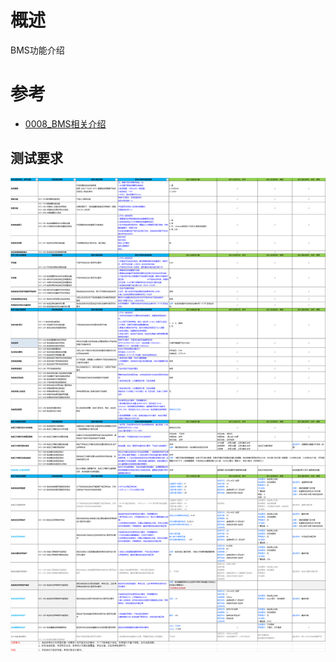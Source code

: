 # 概述

BMS功能介绍

# 参考

* [0008_BMS相关介绍](refers/BMS相关介绍)

## 测试要求

![0008_0000.png](images/0008_0000.png)

